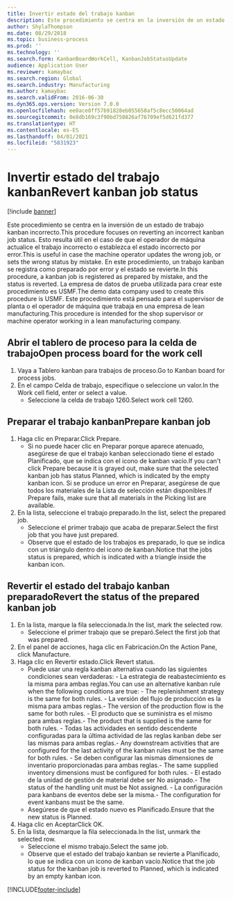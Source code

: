 ```yaml
---
title: Invertir estado del trabajo kanban
description: Este procedimiento se centra en la inversión de un estado de trabajo kanban incorrecto.
author: ShylaThompson
ms.date: 08/29/2018
ms.topic: business-process
ms.prod: ''
ms.technology: ''
ms.search.form: KanbanBoardWorkCell, KanbanJobStatusUpdate
audience: Application User
ms.reviewer: kamaybac
ms.search.region: Global
ms.search.industry: Manufacturing
ms.author: kamaybac
ms.search.validFrom: 2016-06-30
ms.dyn365.ops.version: Version 7.0.0
ms.openlocfilehash: ee0ace8ff57b91828eb055658af5c8ecc50064ad
ms.sourcegitcommit: 0e8db169c3f90bd750826af76709ef5d621fd377
ms.translationtype: HT
ms.contentlocale: es-ES
ms.lasthandoff: 04/01/2021
ms.locfileid: "5831923"
---
```

# <a name="revert-kanban-job-status"></a><span data-ttu-id="722a2-103">Invertir estado del trabajo kanban</span><span class="sxs-lookup"><span data-stu-id="722a2-103">Revert kanban job status</span></span>

[!include [banner](../../includes/banner.md)]

<span data-ttu-id="722a2-104">Este procedimiento se centra en la inversión de un estado de trabajo kanban incorrecto.</span><span class="sxs-lookup"><span data-stu-id="722a2-104">This procedure focuses on reverting an incorrect kanban job status.</span></span> <span data-ttu-id="722a2-105">Esto resulta útil en el caso de que el operador de máquina actualice el trabajo incorrecto o establezca el estado incorrecto por error.</span><span class="sxs-lookup"><span data-stu-id="722a2-105">This is useful in case the machine operator updates the wrong job, or sets the wrong status by mistake.</span></span> <span data-ttu-id="722a2-106">En este procedimiento, un trabajo kanban se registra como preparado por error y el estado se revierte.</span><span class="sxs-lookup"><span data-stu-id="722a2-106">In this procedure, a kanban job is registered as prepared by mistake, and the status is reverted.</span></span> <span data-ttu-id="722a2-107">La empresa de datos de prueba utilizada para crear este procedimiento es USMF.</span><span class="sxs-lookup"><span data-stu-id="722a2-107">The demo data company used to create this procedure is USMF.</span></span> <span data-ttu-id="722a2-108">Este procedimiento está pensado para el supervisor de planta o el operador de máquina que trabaja en una empresa de lean manufacturing.</span><span class="sxs-lookup"><span data-stu-id="722a2-108">This procedure is intended for the shop supervisor or machine operator working in a lean manufacturing company.</span></span>


## <a name="open-process-board-for-the-work-cell"></a><span data-ttu-id="722a2-109">Abrir el tablero de proceso para la celda de trabajo</span><span class="sxs-lookup"><span data-stu-id="722a2-109">Open process board for the work cell</span></span>
1. <span data-ttu-id="722a2-110">Vaya a Tablero kanban para trabajos de proceso.</span><span class="sxs-lookup"><span data-stu-id="722a2-110">Go to Kanban board for process jobs.</span></span>
2. <span data-ttu-id="722a2-111">En el campo Celda de trabajo, especifique o seleccione un valor.</span><span class="sxs-lookup"><span data-stu-id="722a2-111">In the Work cell field, enter or select a value.</span></span>
    * <span data-ttu-id="722a2-112">Seleccione la celda de trabajo 1260.</span><span class="sxs-lookup"><span data-stu-id="722a2-112">Select work cell 1260.</span></span>  

## <a name="prepare-kanban-job"></a><span data-ttu-id="722a2-113">Preparar el trabajo kanban</span><span class="sxs-lookup"><span data-stu-id="722a2-113">Prepare kanban job</span></span>
1. <span data-ttu-id="722a2-114">Haga clic en Preparar.</span><span class="sxs-lookup"><span data-stu-id="722a2-114">Click Prepare.</span></span>
    * <span data-ttu-id="722a2-115">Si no puede hacer clic en Preparar porque aparece atenuado, asegúrese de que el trabajo kanban seleccionado tiene el estado Planificado, que se indica con el icono de kanban vacío.</span><span class="sxs-lookup"><span data-stu-id="722a2-115">If you can't click Prepare because it is grayed out, make sure that the selected kanban job has status Planned, which is indicated by the empty kanban icon.</span></span> <span data-ttu-id="722a2-116">Si se produce un error en Preparar, asegúrese de que todos los materiales de la Lista de selección están disponibles.</span><span class="sxs-lookup"><span data-stu-id="722a2-116">If Prepare fails, make sure that all materials in the Picking list are available.</span></span>  
2. <span data-ttu-id="722a2-117">En la lista, seleccione el trabajo preparado.</span><span class="sxs-lookup"><span data-stu-id="722a2-117">In the list, select the prepared job.</span></span>
    * <span data-ttu-id="722a2-118">Seleccione el primer trabajo que acaba de preparar.</span><span class="sxs-lookup"><span data-stu-id="722a2-118">Select the first job that you have just prepared.</span></span>  
    * <span data-ttu-id="722a2-119">Observe que el estado de los trabajos es preparado, lo que se indica con un triángulo dentro del icono de kanban.</span><span class="sxs-lookup"><span data-stu-id="722a2-119">Notice that the jobs status is prepared, which is indicated with a triangle inside the kanban icon.</span></span>  

## <a name="revert-the-status-of-the-prepared-kanban-job"></a><span data-ttu-id="722a2-120">Revertir el estado del trabajo kanban preparado</span><span class="sxs-lookup"><span data-stu-id="722a2-120">Revert the status of the prepared kanban job</span></span>
1. <span data-ttu-id="722a2-121">En la lista, marque la fila seleccionada.</span><span class="sxs-lookup"><span data-stu-id="722a2-121">In the list, mark the selected row.</span></span>
    * <span data-ttu-id="722a2-122">Seleccione el primer trabajo que se preparó.</span><span class="sxs-lookup"><span data-stu-id="722a2-122">Select the first job that was prepared.</span></span>  
2. <span data-ttu-id="722a2-123">En el panel de acciones, haga clic en Fabricación.</span><span class="sxs-lookup"><span data-stu-id="722a2-123">On the Action Pane, click Manufacture.</span></span>
3. <span data-ttu-id="722a2-124">Haga clic en Revertir estado.</span><span class="sxs-lookup"><span data-stu-id="722a2-124">Click Revert status.</span></span>
    * <span data-ttu-id="722a2-125">Puede usar una regla kanban alternativa cuando las siguientes condiciones sean verdaderas: - La estrategia de reabastecimiento es la misma para ambas reglas.</span><span class="sxs-lookup"><span data-stu-id="722a2-125">You can use an alternative kanban rule when the following conditions are true:  - The replenishment strategy is the same for both rules.</span></span>  <span data-ttu-id="722a2-126">- La versión del flujo de producción es la misma para ambas reglas.</span><span class="sxs-lookup"><span data-stu-id="722a2-126">- The version of the production flow is the same for both rules.</span></span>  <span data-ttu-id="722a2-127">- El producto que se suministra es el mismo para ambas reglas.</span><span class="sxs-lookup"><span data-stu-id="722a2-127">- The product that is supplied is the same for both rules.</span></span>  <span data-ttu-id="722a2-128">- Todas las actividades en sentido descendente configuradas para la última actividad de las reglas kanban debe ser las mismas para ambas reglas.</span><span class="sxs-lookup"><span data-stu-id="722a2-128">- Any downstream activities that are configured for the last activity of the kanban rules must be the same for both rules.</span></span>  <span data-ttu-id="722a2-129">- Se deben configurar las mismas dimensiones de inventario proporcionadas para ambas reglas.</span><span class="sxs-lookup"><span data-stu-id="722a2-129">- The same supplied inventory dimensions must be configured for both rules.</span></span>  <span data-ttu-id="722a2-130">- El estado de la unidad de gestión de material debe ser No asignado.</span><span class="sxs-lookup"><span data-stu-id="722a2-130">- The status of the handling unit must be Not assigned.</span></span>  <span data-ttu-id="722a2-131">- La configuración para kanbans de eventos debe ser la misma.</span><span class="sxs-lookup"><span data-stu-id="722a2-131">- The configuration for event kanbans must be the same.</span></span>  
    * <span data-ttu-id="722a2-132">Asegúrese de que el estado nuevo es Planificado.</span><span class="sxs-lookup"><span data-stu-id="722a2-132">Ensure that the new status is Planned.</span></span>  
4. <span data-ttu-id="722a2-133">Haga clic en Aceptar</span><span class="sxs-lookup"><span data-stu-id="722a2-133">Click OK.</span></span>
5. <span data-ttu-id="722a2-134">En la lista, desmarque la fila seleccionada.</span><span class="sxs-lookup"><span data-stu-id="722a2-134">In the list, unmark the selected row.</span></span>
    * <span data-ttu-id="722a2-135">Seleccione el mismo trabajo.</span><span class="sxs-lookup"><span data-stu-id="722a2-135">Select the same job.</span></span>  
    * <span data-ttu-id="722a2-136">Observe que el estado del trabajo kanban se revierte a Planificado, lo que se indica con un icono de kanban vacío.</span><span class="sxs-lookup"><span data-stu-id="722a2-136">Notice that the job status for the kanban job is reverted to Planned, which is indicated by an empty kanban icon.</span></span>  



[!INCLUDE[footer-include](../../../includes/footer-banner.md)]